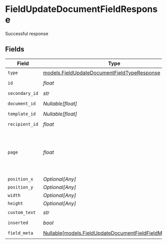 # FieldUpdateDocumentFieldResponse

Successful response


## Fields

| Field                                                                                                          | Type                                                                                                           | Required                                                                                                       | Description                                                                                                    |
| -------------------------------------------------------------------------------------------------------------- | -------------------------------------------------------------------------------------------------------------- | -------------------------------------------------------------------------------------------------------------- | -------------------------------------------------------------------------------------------------------------- |
| `type`                                                                                                         | [models.FieldUpdateDocumentFieldTypeResponse](../models/fieldupdatedocumentfieldtyperesponse.md)               | :heavy_check_mark:                                                                                             | N/A                                                                                                            |
| `id`                                                                                                           | *float*                                                                                                        | :heavy_check_mark:                                                                                             | N/A                                                                                                            |
| `secondary_id`                                                                                                 | *str*                                                                                                          | :heavy_check_mark:                                                                                             | N/A                                                                                                            |
| `document_id`                                                                                                  | *Nullable[float]*                                                                                              | :heavy_check_mark:                                                                                             | N/A                                                                                                            |
| `template_id`                                                                                                  | *Nullable[float]*                                                                                              | :heavy_check_mark:                                                                                             | N/A                                                                                                            |
| `recipient_id`                                                                                                 | *float*                                                                                                        | :heavy_check_mark:                                                                                             | N/A                                                                                                            |
| `page`                                                                                                         | *float*                                                                                                        | :heavy_check_mark:                                                                                             | The page number of the field on the document. Starts from 1.                                                   |
| `position_x`                                                                                                   | *Optional[Any]*                                                                                                | :heavy_minus_sign:                                                                                             | N/A                                                                                                            |
| `position_y`                                                                                                   | *Optional[Any]*                                                                                                | :heavy_minus_sign:                                                                                             | N/A                                                                                                            |
| `width`                                                                                                        | *Optional[Any]*                                                                                                | :heavy_minus_sign:                                                                                             | N/A                                                                                                            |
| `height`                                                                                                       | *Optional[Any]*                                                                                                | :heavy_minus_sign:                                                                                             | N/A                                                                                                            |
| `custom_text`                                                                                                  | *str*                                                                                                          | :heavy_check_mark:                                                                                             | N/A                                                                                                            |
| `inserted`                                                                                                     | *bool*                                                                                                         | :heavy_check_mark:                                                                                             | N/A                                                                                                            |
| `field_meta`                                                                                                   | [Nullable[models.FieldUpdateDocumentFieldFieldMetaUnion]](../models/fieldupdatedocumentfieldfieldmetaunion.md) | :heavy_check_mark:                                                                                             | N/A                                                                                                            |